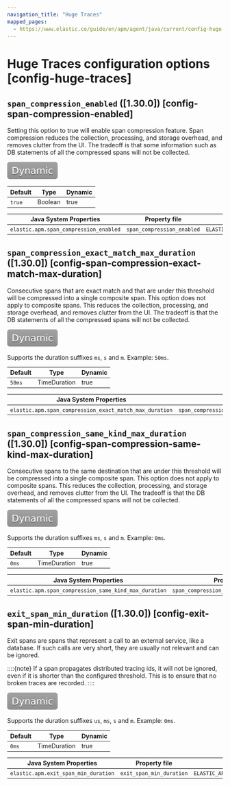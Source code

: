 ```yaml
---
navigation_title: "Huge Traces"
mapped_pages:
  - https://www.elastic.co/guide/en/apm/agent/java/current/config-huge-traces.html
---
```


# Huge Traces configuration options [config-huge-traces]



## `span_compression_enabled` ([1.30.0]) [config-span-compression-enabled]

Setting this option to true will enable span compression feature. Span compression reduces the collection, processing, and storage overhead, and removes clutter from the UI. The tradeoff is that some information such as DB statements of all the compressed spans will not be collected.

[![dynamic config](../images/dynamic-config.svg "") ](/reference/configuration.md#configuration-dynamic)

| Default | Type | Dynamic |
| --- | --- | --- |
| `true` | Boolean | true |

| Java System Properties | Property file | Environment |
| --- | --- | --- |
| `elastic.apm.span_compression_enabled` | `span_compression_enabled` | `ELASTIC_APM_SPAN_COMPRESSION_ENABLED` |


## `span_compression_exact_match_max_duration` ([1.30.0]) [config-span-compression-exact-match-max-duration]

Consecutive spans that are exact match and that are under this threshold will be compressed into a single composite span. This option does not apply to composite spans. This reduces the collection, processing, and storage overhead, and removes clutter from the UI. The tradeoff is that the DB statements of all the compressed spans will not be collected.

[![dynamic config](../images/dynamic-config.svg "") ](/reference/configuration.md#configuration-dynamic)

Supports the duration suffixes `ms`, `s` and `m`. Example: `50ms`.

| Default | Type | Dynamic |
| --- | --- | --- |
| `50ms` | TimeDuration | true |

| Java System Properties | Property file | Environment |
| --- | --- | --- |
| `elastic.apm.span_compression_exact_match_max_duration` | `span_compression_exact_match_max_duration` | `ELASTIC_APM_SPAN_COMPRESSION_EXACT_MATCH_MAX_DURATION` |


## `span_compression_same_kind_max_duration` ([1.30.0]) [config-span-compression-same-kind-max-duration]

Consecutive spans to the same destination that are under this threshold will be compressed into a single composite span. This option does not apply to composite spans. This reduces the collection, processing, and storage overhead, and removes clutter from the UI. The tradeoff is that the DB statements of all the compressed spans will not be collected.

[![dynamic config](../images/dynamic-config.svg "") ](/reference/configuration.md#configuration-dynamic)

Supports the duration suffixes `ms`, `s` and `m`. Example: `0ms`.

| Default | Type | Dynamic |
| --- | --- | --- |
| `0ms` | TimeDuration | true |

| Java System Properties | Property file | Environment |
| --- | --- | --- |
| `elastic.apm.span_compression_same_kind_max_duration` | `span_compression_same_kind_max_duration` | `ELASTIC_APM_SPAN_COMPRESSION_SAME_KIND_MAX_DURATION` |


## `exit_span_min_duration` ([1.30.0]) [config-exit-span-min-duration]

Exit spans are spans that represent a call to an external service, like a database. If such calls are very short, they are usually not relevant and can be ignored.

::::{note}
If a span propagates distributed tracing ids, it will not be ignored, even if it is shorter than the configured threshold. This is to ensure that no broken traces are recorded.
::::


[![dynamic config](../images/dynamic-config.svg "") ](/reference/configuration.md#configuration-dynamic)

Supports the duration suffixes `us`, `ms`, `s` and `m`. Example: `0ms`.

| Default | Type | Dynamic |
| --- | --- | --- |
| `0ms` | TimeDuration | true |

| Java System Properties | Property file | Environment |
| --- | --- | --- |
| `elastic.apm.exit_span_min_duration` | `exit_span_min_duration` | `ELASTIC_APM_EXIT_SPAN_MIN_DURATION` |


